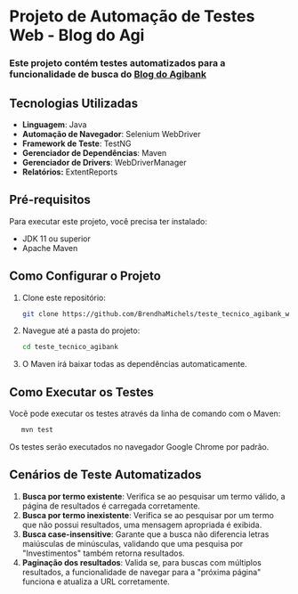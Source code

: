 # Projeto de Automação de Testes Web - Blog do Agi

### Este projeto contém testes automatizados para a funcionalidade de busca do [Blog do Agibank](https://blogdoagi.com.br/)

## Tecnologias Utilizadas
* **Linguagem**: Java
* **Automação de Navegador**: Selenium WebDriver
* **Framework de Teste**: TestNG
* **Gerenciador de Dependências**: Maven
* **Gerenciador de Drivers**: WebDriverManager
* **Relatórios:** ExtentReports

## Pré-requisitos
Para executar este projeto, você precisa ter instalado:
* JDK 11 ou superior
* Apache Maven

## Como Configurar o Projeto
1.  Clone este repositório:
    ```bash
    git clone https://github.com/BrendhaMichels/teste_tecnico_agibank_web.git
    ```
2.  Navegue até a pasta do projeto:
    ```bash
    cd teste_tecnico_agibank
    ```
3.  O Maven irá baixar todas as dependências automaticamente.

## Como Executar os Testes
Você pode executar os testes através da linha de comando com o Maven:
```bash
   mvn test
```
Os testes serão executados no navegador Google Chrome por padrão.

## Cenários de Teste Automatizados 
1.  **Busca por termo existente**: Verifica se ao pesquisar um termo válido, a página de resultados é carregada corretamente.
2.  **Busca por termo inexistente**: Verifica se ao pesquisar por um termo que não possui resultados, uma mensagem apropriada é exibida.
3.  **Busca case-insensitive**: Garante que a busca não diferencia letras maiúsculas de minúsculas, validando que uma pesquisa por "Investimentos" também retorna resultados.
4.  **Paginação dos resultados**: Valida se, para buscas com múltiplos resultados, a funcionalidade de navegar para a "próxima página" funciona e atualiza a URL corretamente.